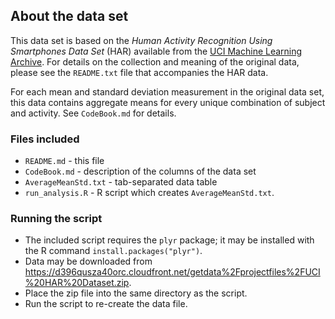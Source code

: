 ## About the data set

This data set is based on the _Human Activity Recognition Using Smartphones Data Set_  (HAR) available from the [UCI Machine Learning Archive](http://archive.ics.uci.edu/ml/datasets/Human+Activity+Recognition+Using+Smartphones). For details on the collection and meaning of the original data, please see the `README.txt` file that accompanies the HAR data.

For each mean and standard deviation measurement in the original data set, this data contains aggregate means for every unique combination of subject and activity. See `CodeBook.md` for details.

### Files included

- `README.md` - this file
- `CodeBook.md` - description of the columns of the data set
- `AverageMeanStd.txt` - tab-separated data table
- `run_analysis.R` - R script which creates `AverageMeanStd.txt`.

### Running the script

- The included script requires the `plyr` package; it may be installed with the R command `install.packages("plyr")`. 
- Data may be downloaded from https://d396qusza40orc.cloudfront.net/getdata%2Fprojectfiles%2FUCI%20HAR%20Dataset.zip.
- Place the zip file into the same directory as the script.
- Run the script to re-create the data file.
